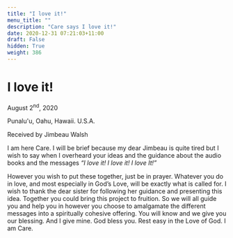```yaml
---
title: "I love it!"
menu_title: ""
description: "Care says I love it!"
date: 2020-12-31 07:21:03+11:00
draft: False
hidden: True
weight: 386
---
```

# I love it!

August 2<sup>nd</sup>, 2020

Punalu'u, Oahu, Hawaii. U.S.A.

Received by Jimbeau Walsh



I am here Care. I will be brief because my dear Jimbeau is quite tired but I wish to say when I overheard your ideas and the guidance about the audio books and the messages *“I love it! I love it! I love It!”*

However you wish to put these together, just be in prayer. Whatever you do in love, and most especially in God’s Love, will be exactly what is called for. I wish to thank the dear sister for following her guidance and presenting this idea. Together you could bring this project to fruition. So we will all guide you and help you in however you choose to amalgamate the different messages into a spiritually cohesive offering. You will know and we give you our blessing. And I give mine. God bless you. Rest easy in the Love of God. I am Care.
